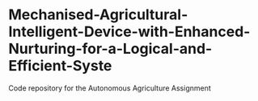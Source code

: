 # Mechanised-Agricultural-Intelligent-Device-with-Enhanced-Nurturing-for-a-Logical-and-Efficient-Syste
Code repository for the Autonomous Agriculture Assignment 
